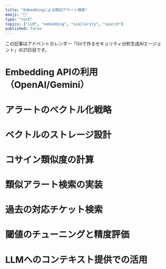 ```yaml
---
title: "Embeddingによる類似アラート検索"
emoji: "🤖"
type: "tech"
topics: ["LLM", "embedding", "similarity", "search"]
published: false
---
```


この記事はアドベントカレンダー「Goで作るセキュリティ分析生成AIエージェント」の21日目です。

# Embedding APIの利用（OpenAI/Gemini）

# アラートのベクトル化戦略

# ベクトルのストレージ設計

# コサイン類似度の計算

# 類似アラート検索の実装

# 過去の対応チケット検索

# 閾値のチューニングと精度評価

# LLMへのコンテキスト提供での活用
